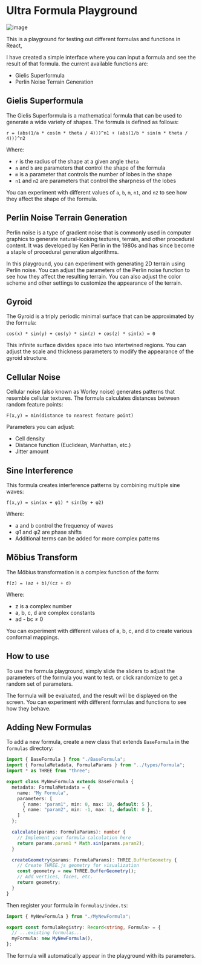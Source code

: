 # Ultra Formula Playground

![image](https://github.com/user-attachments/assets/764f2bdb-9361-45d2-819f-8eed163e49ff)


This is a playground for testing out different formulas and functions in React,

I have created a simple interface where you can input a formula and see the result of that formula. the current available functions are:
- Gielis Superformula
- Perlin Noise Terrain Generation

## Gielis Superformula
The Gielis Superformula is a mathematical formula that can be used to generate a wide variety of shapes. The formula is defined as follows:

```
r = (abs(1/a * cos(m * theta / 4)))^n1 + (abs(1/b * sin(m * theta / 4)))^n2
```

Where:
- `r` is the radius of the shape at a given angle `theta`
- `a` and `b` are parameters that control the shape of the formula
- `m` is a parameter that controls the number of lobes in the shape
- `n1` and `n2` are parameters that control the sharpness of the lobes

You can experiment with different values of `a`, `b`, `m`, `n1`, and `n2` to see how they affect the shape of the formula.

## Perlin Noise Terrain Generation
Perlin noise is a type of gradient noise that is commonly used in computer graphics to generate natural-looking textures, terrain, and other procedural content. It was developed by Ken Perlin in the 1980s and has since become a staple of procedural generation algorithms.

In this playground, you can experiment with generating 2D terrain using Perlin noise. You can adjust the parameters of the Perlin noise function to see how they affect the resulting terrain. You can also adjust the color scheme and other settings to customize the appearance of the terrain.

## Gyroid
The Gyroid is a triply periodic minimal surface that can be approximated by the formula:

```
cos(x) * sin(y) + cos(y) * sin(z) + cos(z) * sin(x) = 0
```

This infinite surface divides space into two intertwined regions. You can adjust the scale and thickness parameters to modify the appearance of the gyroid structure.

## Cellular Noise
Cellular noise (also known as Worley noise) generates patterns that resemble cellular textures. The formula calculates distances between random feature points:

```
F(x,y) = min(distance to nearest feature point)
```

Parameters you can adjust:
- Cell density
- Distance function (Euclidean, Manhattan, etc.)
- Jitter amount

## Sine Interference
This formula creates interference patterns by combining multiple sine waves:

```
f(x,y) = sin(ax + φ1) * sin(by + φ2)
```

Where:
- a and b control the frequency of waves
- φ1 and φ2 are phase shifts
- Additional terms can be added for more complex patterns

## Möbius Transform
The Möbius transformation is a complex function of the form:

```
f(z) = (az + b)/(cz + d)
```

Where:
- z is a complex number
- a, b, c, d are complex constants
- ad - bc ≠ 0

You can experiment with different values of a, b, c, and d to create various conformal mappings.

## How to use
To use the formula playground, simply slide the sliders to adjust the parameters of the formula you want to test. or click randomize to get a random set of parameters.

The formula will be evaluated, and the result will be displayed on the screen. You can experiment with different formulas and functions to see how they behave.

## Adding New Formulas
To add a new formula, create a new class that extends `BaseFormula` in the `formulas` directory:

```typescript
import { BaseFormula } from "./BaseFormula";
import { FormulaMetadata, FormulaParams } from "../types/Formula";
import * as THREE from "three";

export class MyNewFormula extends BaseFormula {
  metadata: FormulaMetadata = {
    name: "My Formula",
    parameters: [
      { name: "param1", min: 0, max: 10, default: 5 },
      { name: "param2", min: -1, max: 1, default: 0 },
    ]
  };

  calculate(params: FormulaParams): number {
    // Implement your formula calculation here
    return params.param1 * Math.sin(params.param2);
  }

  createGeometry(params: FormulaParams): THREE.BufferGeometry {
    // Create THREE.js geometry for visualization
    const geometry = new THREE.BufferGeometry();
    // Add vertices, faces, etc.
    return geometry;
  }
}
```

Then register your formula in `formulas/index.ts`:

```typescript
import { MyNewFormula } from "./MyNewFormula";

export const formulaRegistry: Record<string, Formula> = {
  // ...existing formulas...
  myFormula: new MyNewFormula(),
};
```

The formula will automatically appear in the playground with its parameters.
